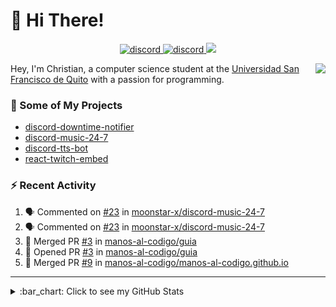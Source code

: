# :wave: Hi There!

<p align="center">
  <a href="https://discord.gg/mhj3Zsv">
    <img alt="discord" src="https://img.shields.io/discord/730998659008823296.svg?label=&logo=discord&logoColor=ffffff&color=7389D8&labelColor=6A7EC2"/>
  </a>
  <a href="https://twitter.com/moonstar_x99">
    <img alt="discord" src="https://img.shields.io/twitter/follow/moonstar_x99?label=Follow%20Me%21&style=social"/>
  </a>
  <a href="https://badges.pufler.dev">
    <img src="https://badges.pufler.dev/visits/moonstar-x/moonstar-x?style=flat&logo=github">
  </a>
</p>

<img align="right" src="https://media.tenor.com/images/cb8fb20986aac7eef75c8ce6bc3997c0/tenor.gif" />

Hey, I'm Christian, a computer science student at the [Universidad San Francisco de Quito](http://www.usfq.edu.ec/Paginas/Inicio.aspx) with a passion for programming.

### :rocket: Some of My Projects

* [discord-downtime-notifier](https://github.com/moonstar-x/discord-downtime-notifier)
* [discord-music-24-7](https://github.com/moonstar-x/discord-music-24-7)
* [discord-tts-bot](https://github.com/moonstar-x/discord-tts-bot)
* [react-twitch-embed](https://github.com/moonstar-x/react-twitch-embed)

### :zap: Recent Activity

<!--START_SECTION:activity-->
1. 🗣 Commented on [#23](https://github.com/moonstar-x/discord-music-24-7/issues/23) in [moonstar-x/discord-music-24-7](https://github.com/moonstar-x/discord-music-24-7)
2. 🗣 Commented on [#23](https://github.com/moonstar-x/discord-music-24-7/issues/23) in [moonstar-x/discord-music-24-7](https://github.com/moonstar-x/discord-music-24-7)
3. 🎉 Merged PR [#3](https://github.com/manos-al-codigo/guia/pull/3) in [manos-al-codigo/guia](https://github.com/manos-al-codigo/guia)
4. 💪 Opened PR [#3](https://github.com/manos-al-codigo/guia/pull/3) in [manos-al-codigo/guia](https://github.com/manos-al-codigo/guia)
5. 🎉 Merged PR [#9](https://github.com/manos-al-codigo/manos-al-codigo.github.io/pull/9) in [manos-al-codigo/manos-al-codigo.github.io](https://github.com/manos-al-codigo/manos-al-codigo.github.io)
<!--END_SECTION:activity-->

---

<details>
  <summary>
    :bar_chart: Click to see my GitHub Stats
  </summary>
  <p align="center">
    <br>
    <img alt="GitHub Stats" src="https://github-readme-stats.vercel.app/api?username=moonstar-x&count_private=true&show_icons=true&theme=dracula" />
    <br>
    <img alt="GitHub Top Languages" src="https://github-readme-stats.vercel.app/api/top-langs/?username=moonstar-x&layout=compact&theme=dracula" />
  </p>
</details>
